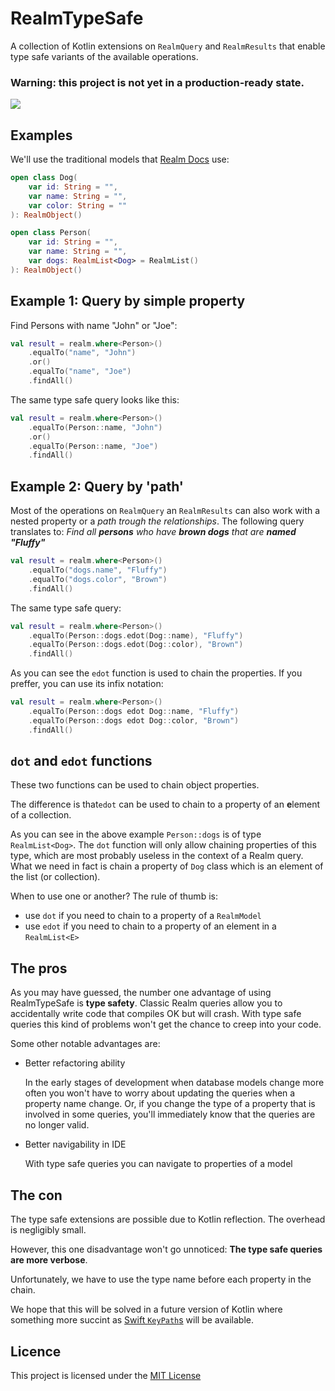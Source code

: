 # RealmTypeSafe
A collection of Kotlin extensions on `RealmQuery` and `RealmResults` that enable type safe variants of the available operations.

### Warning: this project is not yet in a production-ready state.

[![](https://jitpack.io/v/kodorebi/RealmTypeSafe.svg)](https://jitpack.io/#kodorebi/RealmTypeSafe)

## Examples

We'll use the traditional models that [Realm Docs](https://realm.io/docs/kotlin/latest/#queries) use:

```kotlin
open class Dog(
    var id: String = "",
    var name: String = "",
    var color: String = ""
): RealmObject()

open class Person(
    var id: String = "",
    var name: String = "",
    var dogs: RealmList<Dog> = RealmList()
): RealmObject()
```

## Example 1: Query by simple property

Find Persons with name "John" or "Joe":

```kotlin
val result = realm.where<Person>()
    .equalTo("name", "John")
    .or()
    .equalTo("name", "Joe")
    .findAll()
```

The same type safe query looks like this:
```kotlin
val result = realm.where<Person>()
    .equalTo(Person::name, "John")
    .or()
    .equalTo(Person::name, "Joe")
    .findAll()
```

## Example 2: Query by 'path'

Most of the operations on `RealmQuery` an `RealmResults` can also work with a nested property or a _path trough the relationships_.
The following query translates to: _Find all **persons** who have **brown dogs** that are **named "Fluffy"**_
```kotlin
val result = realm.where<Person>()
    .equalTo("dogs.name", "Fluffy")
    .equalTo("dogs.color", "Brown")
    .findAll()
```

The same type safe query:
```kotlin
val result = realm.where<Person>()
    .equalTo(Person::dogs.edot(Dog::name), "Fluffy")
    .equalTo(Person::dogs.edot(Dog::color), "Brown")
    .findAll()
```

As you can see the `edot` function is used to chain the properties.
If you preffer, you can use its infix notation:
```kotlin
val result = realm.where<Person>()
    .equalTo(Person::dogs edot Dog::name, "Fluffy")
    .equalTo(Person::dogs edot Dog::color, "Brown")
    .findAll()
```

## `dot` and `edot` functions
These two functions can be used to chain object properties.

The difference is that`edot` can be used to chain to a property of an **e**lement of a collection.

As you can see in the above example `Person::dogs` is of type `RealmList<Dog>`. The `dot` function will only allow chaining properties of this type, which are most probably useless in the context of a Realm query.
What we need in fact is chain a property of `Dog` class which is an element of the list (or collection).

When to use one or another? The rule of thumb is:
 - use `dot` if you need to chain to a property of a `RealmModel`
 - use `edot` if you need to chain to a property of an element in a `RealmList<E>`

## The pros
As you may have guessed, the number one advantage of using RealmTypeSafe is **type safety**.
Classic Realm queries allow you to accidentally write code that compiles OK but will crash.
With type safe queries this kind of problems won't get the chance to creep into your code.

Some other notable advantages are:
- Better refactoring ability

  In the early stages of development when database models change more often you won't have to worry about updating the queries when a property name change. Or, if you change the type of a property that is involved in some queries, you'll immediately know that the queries are no longer valid.
- Better navigability in IDE

  With type safe queries you can navigate to properties of a model

## The con
The type safe extensions are possible due to Kotlin reflection. The overhead is negligibly small.

However, this one disadvantage won't go unnoticed: **The type safe queries are more verbose**.

Unfortunately, we have to use the type name before each property in the chain.

We hope that this will be solved in a future version of Kotlin where something more succint as [Swift `KeyPath`s](https://developer.apple.com/documentation/swift/keypath) will be available.

## Licence
This project is licensed under the [MIT License](https://github.com/kodorebi/RealmTypeSafe/blob/master/LICENSE)
